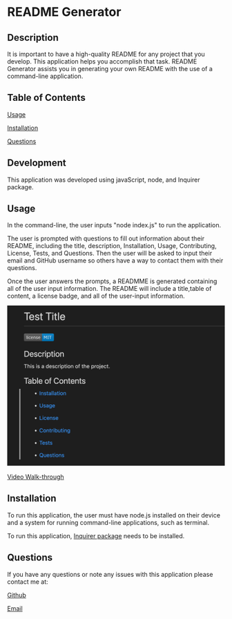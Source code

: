 # README Generator

## Description
It is important to have a high-quality README for any project that you develop. This application helps you accomplish that task. README Generator assists you in generating your own README with the use of a command-line application. 

## Table of Contents

[Usage](#Usage)

[Installation](#Installation)

[Questions](#Questions)

## Development
This application was developed using javaScript, node, and Inquirer package.

## Usage
In the command-line, the user inputs "node index.js" to run the application.

The user is prompted with questions to fill out information about their README, including the title, description, Installation, Usage, Contributing, License, Tests, and Questions. Then the user will be asked to input their email and GitHub username so others have a way to contact them with their questions.

Once the user answers the prompts, a READMME is generated containing all of the user input information. The README will include a title,table of content, a license badge, and all of the user-input information.

![Screenshot](./utils/Screen%20Shot%202022-06-13%20at%204.21.31%20PM.png)

[Video Walk-through](https://drive.google.com/file/d/1OvUmfMQTlzHf4gag64AlKxj7wbHyJB0V/view)

## Installation
To run this application, the user must have node.js installed on their device and a system for running command-line applications, such as terminal.

To run this application, [Inquirer package](https://www.npmjs.com/package/inquirer) needs to be installed.

## Questions
If you have any questions or note any issues with this application please contact me at:

[Github](github.com/edanahy22)

[Email](mailto:elainedanahy2022@u.northwestern.edu)

